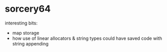 # sorcery64
interesting bits:
- map storage
- how use of linear allocators & string types could have saved code with string appending